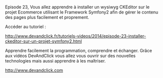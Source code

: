 Episode 23, Vous allez apprendre à installer un wysiwyg CKEditor sur le projet Ecommerce utilisant le Framework Symfony2 afin de gérer le contenu des pages plus facilement et proprement.

Accéder au tutoriel :

http://www.devandclick.fr/tutoriels-videos/2014/episode-23-installer-ckeditor-sur-un-projet-symfony2.html



Apprendre facilement la programmation, comprendre et échanger.
Grâce aux vidéos DevAndClick vous allez vous ouvrir sur des nouvelles technologies mais aussi apprendre à les maîtriser.

http://www.devandclick.com